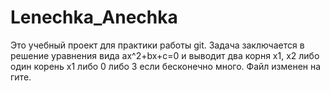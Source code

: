 # Lenechka_Anechka
Это учебный проект для практики работы git.
Задача заключается в решение уравнения вида ax^2+bx+c=0 и выводит два корня x1, x2 либо один корень x1 либо 0 либо 3 если бесконечно много.
Файл изменен на гите.
